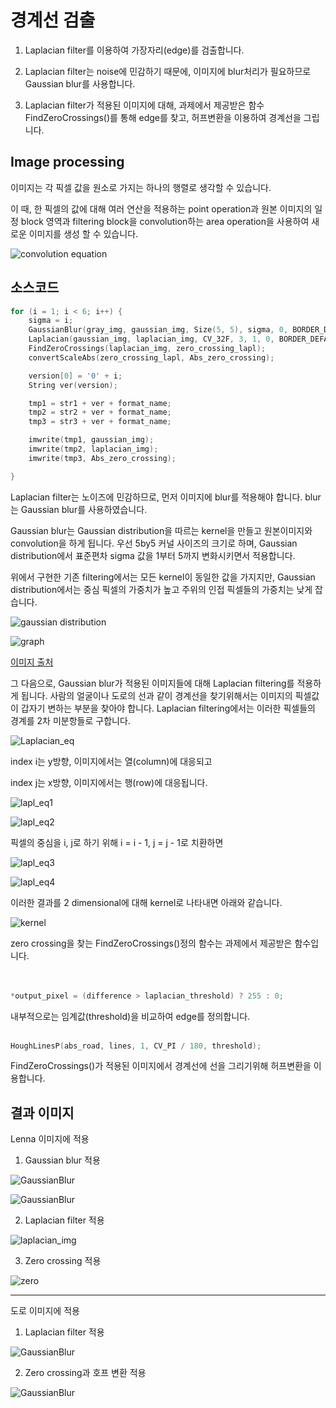 # 경계선 검출

1. Laplacian filter를 이용하여 가장자리(edge)를 검출합니다.

2. Laplacian filter는 noise에 민감하기 때문에, 이미지에 blur처리가 필요하므로 Gaussian blur를 사용합니다.

3. Laplacian filter가 적용된 이미지에 대해, 과제에서 제공받은 함수 FindZeroCrossings()를 통해 edge를 찾고, 허프변환을 이용하여 경계선을 그립니다.

	
## Image processing

이미지는 각 픽셀 값을 원소로 가지는 하나의 행렬로 생각할 수 있습니다.

이 때, 한 픽셀의 값에 대해 여러 연산을 적용하는 point operation과 원본 이미지의 일정 block 영역과 filtering block을
convolution하는 area operation을 사용하여 새로운 이미지를 생성 할 수 있습니다.

![convolution equation](https://latex.codecogs.com/png.latex?convolution&space;:&space;q*h&space;=&space;\sum_{i&space;=&space;-\frac{m}{2}}^{\frac{m}{2}}\sum_{j&space;=&space;-\frac{m}{2}}^{\frac{m}{2}}h(j,&space;i)q(x&space;-&space;j,&space;y&space;-i&space;))


## 소스코드

```cpp
for (i = 1; i < 6; i++) {
	sigma = i;
	GaussianBlur(gray_img, gaussian_img, Size(5, 5), sigma, 0, BORDER_DEFAULT);
	Laplacian(gaussian_img, laplacian_img, CV_32F, 3, 1, 0, BORDER_DEFAULT);
	FindZeroCrossings(laplacian_img, zero_crossing_lapl);
	convertScaleAbs(zero_crossing_lapl, Abs_zero_crossing);

	version[0] = '0' + i;
	String ver(version);

	tmp1 = str1 + ver + format_name;
	tmp2 = str2 + ver + format_name;
	tmp3 = str3 + ver + format_name;

	imwrite(tmp1, gaussian_img);
	imwrite(tmp2, laplacian_img);
	imwrite(tmp3, Abs_zero_crossing);

}
```
Laplacian filter는 노이즈에 민감하므로, 먼저 이미지에 blur를 적용해야 합니다. blur는 Gaussian blur를 사용하였습니다.

Gaussian blur는 Gaussian distribution을 따르는 kernel을 만들고 원본이미지와 convolution을 하게 됩니다.
우선 5by5 커널 사이즈의 크기로 하며, Gaussian distribution에서 표준편차 sigma 값을 1부터 5까지 변화시키면서 적용합니다.

위에서 구현한 기존 filtering에서는 모든 kernel이 동일한 값을 가지지만, Gaussian distribution에서는 중심 픽셀의 가중치가 높고 
주위의 인접 픽셀들의 가중치는 낮게 잡습니다.

![gaussian distribution](./image/gaussian_distribution_eq.png)

![graph](https://www.researchgate.net/profile/Dinesh_Sathyamoorthy/publication/26487220/figure/fig1/AS:669004553265155@1536514523437/2D-Gaussian-distribution-with-mean-0-0-and-s-1-Source-http-wwwceehwacuk.png)

[이미지 출처](https://www.researchgate.net/figure/2D-Gaussian-distribution-with-mean-0-0-and-s-1-Source-http-wwwceehwacuk_fig1_26487220)

그 다음으로, Gaussian blur가 적용된 이미지들에 대해 Laplacian filtering를 적용하게 됩니다.
사람의 얼굴이나 도로의 선과 같이 경계선을 찾기위해서는 이미지의 픽셀값이 갑자기 변하는 부분을 찾아야 합니다.
Laplacian filtering에서는 이러한 픽셀들의 경계를 2차 미분항들로 구합니다.


![Laplacian_eq](./image/Laplacian_eq.png)

index i는 y방향, 이미지에서는 열(column)에 대응되고

index j는 x방향, 이미지에서는 행(row)에 대응됩니다.

![lapl_eq1](./image/lapl_eq1.png)

![lapl_eq2](./image/lapl_eq2.png)


픽셀의 중심을 i, j로 하기 위해 i = i - 1, j = j - 1로 치환하면

![lapl_eq3](./image/lapl_eq3.png)

![lapl_eq4](./image/lapl_eq4.png)

이러한 결과를 2 dimensional에 대해 kernel로 나타내면 아래와 같습니다.

![kernel](./image/laplkernel.png)

zero crossing을 찾는 FindZeroCrossings()정의 함수는 과제에서 제공받은 함수입니다.
<br>
<br>
<br>

```cpp
*output_pixel = (difference > laplacian_threshold) ? 255 : 0;
```
내부적으로는 임계값(threshold)을 비교하여 edge를 정의합니다.
<br>
<br>

```cpp
HoughLinesP(abs_road, lines, 1, CV_PI / 180, threshold);
```
FindZeroCrossings()가 적용된 이미지에서 경계선에 선을 그리기위해 허프변환을 이용합니다.

## 결과 이미지

Lenna 이미지에 적용

1. Gaussian blur 적용

![GaussianBlur](./image/Gaussian_result_4.jpg)

![GaussianBlur](./image/Gaussian_result_5.jpg)

2. Laplacian filter 적용

![laplacian_img](./image/Laplacian_result_1.jpg)

3. Zero crossing 적용

![zero](./image/Zero_crossing_1.jpg)

***

도로 이미지에 적용

1. Laplacian filter 적용

![GaussianBlur](./image/Road_lapl5.jpg)

2. Zero crossing과 호프 변환 적용

![GaussianBlur](./image/Road5.jpg)


